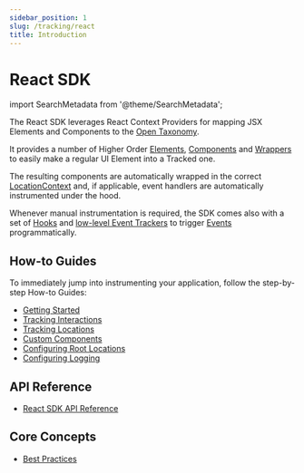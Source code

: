 ```yaml
---
sidebar_position: 1
slug: /tracking/react
title: Introduction
---
```

# React SDK

import SearchMetadata from '@theme/SearchMetadata';

<SearchMetadata platform="React" />
<SearchMetadata type="React" />

The React SDK leverages React Context Providers for mapping JSX Elements and Components to the [Open Taxonomy](/taxonomy/introduction.md).

It provides a number of Higher Order [Elements](/tracking/react/api-reference/trackedElements/overview.md), [Components](/tracking/react/api-reference/trackedContexts/overview.md) and [Wrappers](/tracking/react/api-reference/locationWrappers/overview.md) to easily make a regular UI Element into a Tracked one. 

The resulting components are automatically wrapped in the correct [LocationContext](/taxonomy/reference/location-contexts/overview.md) and, if applicable, event handlers are automatically instrumented under the hood.

Whenever manual instrumentation is required, the SDK comes also with a set of [Hooks](/tracking/react/api-reference/hooks/overview.md) and [low-level Event Trackers](/tracking/react/api-reference/eventTrackers/overview.md) to trigger [Events](/taxonomy/reference/events/overview.md) programmatically.

## How-to Guides
To immediately jump into instrumenting your application, follow the step-by-step How-to Guides:
- [Getting Started](/tracking/react/how-to-guides/getting-started.md)
- [Tracking Interactions](/tracking/react/how-to-guides/tracking-interactions.md)
- [Tracking Locations](/tracking/react/how-to-guides/tracking-locations.md)
- [Custom Components](/tracking/react/how-to-guides/custom-components.md)
- [Configuring Root Locations](/tracking/react/how-to-guides/configuring-root-locations.md)
- [Configuring Logging](/tracking/react/how-to-guides/configuring-logging.md)

## API Reference 
- [React SDK API Reference](/tracking/react/api-reference/overview.md)

## Core Concepts
- [Best Practices](/tracking/core-concepts/react/best-practices.md)

